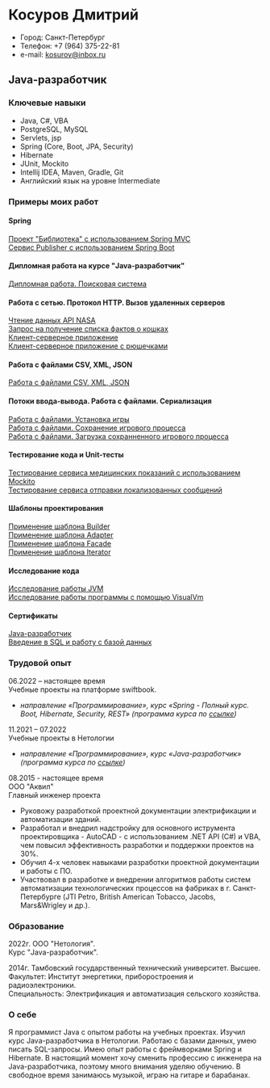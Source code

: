 # Косуров Дмитрий

- Город: Санкт-Петербург
- Телефон: +7 (964) 375-22-81
- e-mail: kosurov@inbox.ru

## Java-разработчик

### Ключевые навыки
* Java, C#, VBA
* PostgreSQL, MySQL
* Servlets, jsp
* Spring (Core, Boot, JPA, Security)
* Hibernate
* JUnit, Mockito
* Intellij IDEA, Maven, Gradle, Git
* Английский язык на уровне Intermediate

### Примеры моих работ
#### Spring
[Проект "Библиотека" с использованием Spring MVC](https://github.com/kosurov/spring-mvc-project1.git)  
[Сервис Publisher с использованием Spring Boot](https://github.com/kosurov/publisher.git)  
#### Дипломная работа на курсе "Java-разработчик"
[Дипломная работа. Поисковая система](https://github.com/kosurov/netology-diploma.git)  
#### Работа с сетью. Протокол HTTP. Вызов удаленных серверов
[Чтение данных API NASA](https://github.com/kosurov/nasa-api.git)  
[Запрос на получение списка фактов о кошках](https://github.com/kosurov/cats-info.git)  
[Клиент-серверное приложение](https://github.com/kosurov/client-server.git)  
[Клиент-серверное приложение с рюшечками](https://github.com/kosurov/client-server.git)  
#### Работа с файлами CSV, XML, JSON
[Работа с файлами CSV, XML, JSON](https://github.com/kosurov/csv-json.git)
#### Потоки ввода-вывода. Работа с файлами. Сериализация
[Работа с файлами. Установка игры](https://github.com/kosurov/core-3.1.git)  
[Работа с файлами. Сохранение игрового процесса](https://github.com/kosurov/core-3.2.git)  
[Работа с файлами. Загрузка сохранненного игрового процесса](https://github.com/kosurov/core-3.3.git)  
#### Тестирование кода и Unit-тесты
[Тестирование сервиса медицинских показаний с использованием Mockito](https://github.com/kosurov/healthcare-service.git)  
[Тестирование сервиса отправки локализованных сообщений](https://github.com/kosurov/geo-service.git)  
#### Шаблоны проектирования
[Применение шаблона Builder](https://github.com/kosurov/person-builder.git)  
[Применение шаблона Adapter](https://github.com/kosurov/calculator-with-adapter.git)  
[Применение шаблона Facade](https://github.com/kosurov/facade.git)  
[Применение шаблона Iterator](https://github.com/kosurov/iterator.git)
#### Исследование кода
[Исследование работы JVM](https://github.com/kosurov/jvm-logic.git)  
[Исследование работы программы с помощью VisualVm](https://github.com/kosurov/jvm-visualvm.git)  
#### Сертификаты
[Java-разработчик](https://github.com/kosurov/neto-certificate/blob/main/netilogy-certificate.pdf)  
[Введение в SQL и работу с базой данных](https://github.com/kosurov/neto-certificate/blob/main/certificate-sql.pdf)

### Трудовой опыт

06.2022 – настоящее время  
Учебные проекты на платформе swiftbook.
* *направление «Программирование», курс «Spring - Полный курс. Boot, Hibernate, Security, REST» (программа курса по [ссылке](https://alfa.swiftbook.ru/courses/438/show_promo))*

11.2021 – 07.2022  
Учебные проекты в Нетологии
* *направление «Программирование», курс «Java-разработчик» (программа курса по [ссылке](https://netology.ru/programs/java-developer-pdc))*

08.2015 - настоящее время  
ООО "Аквил"  
Главный инженер проекта  

* Руковожу разработкой проектной документации электрификации и автоматизации зданий.
* Разработал и внедрил надстройку для основного иструмента проектировщика - AutoCAD - с использованием .NET API (C#) и VBA, чем повысил эффективность разработки и поддержки проектов на 30%.
* Обучил 4-х человек навыками разработки проектной документации и работы с ПО.
* Участвовал в разработке и внедрении алгоритмов работы систем автоматизации технологических процессов на фабриках в г. Санкт-Петербурге (JTI Petro, British American Tobacco, Jacobs, Mars&Wrigley и др.).

### Образование
2022г. ООО "Нетология".  
Курс "Java-разработчик".  

2014г. Тамбовский государственный технический университет. Высшее.  
Факультет: Институт энергетики, приборостроения и радиоэлектроники.  
Специальность: Электрификация и автоматизация сельского хозяйства.  

### О себе
Я программист Java с опытом работы на учебных проектах. Изучил курс Java-разработчика в Нетологии. Работаю с базами данных, умею писать SQL-запросы. Имею опыт работы с фреймворками Spring и Hibernate. В настоящий момент хочу сменить профессию с инженера на Java-разработчика, поэтому много внимания уделяю обучению. В свободное время занимаюсь музыкой, играю на гитаре и барабанах.

<!--
**kosurov/kosurov** is a ✨ _special_ ✨ repository because its `README.md` (this file) appears on your GitHub profile.

Here are some ideas to get you started:

- 🔭 I’m currently working on ...
- 🌱 I’m currently learning ...
- 👯 I’m looking to collaborate on ...
- 🤔 I’m looking for help with ...
- 💬 Ask me about ...
- 📫 How to reach me: ...
- 😄 Pronouns: ...
- ⚡ Fun fact: ...
-->
